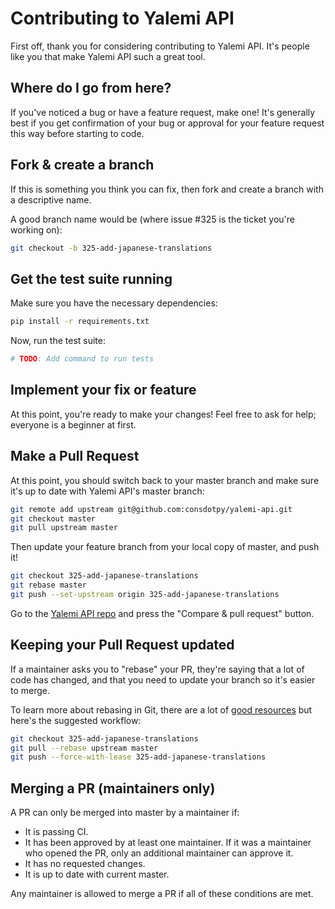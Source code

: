 # Contributing to Yalemi API

First off, thank you for considering contributing to Yalemi API. It's people like you that make Yalemi API such a great tool.

## Where do I go from here?

If you've noticed a bug or have a feature request, make one! It's generally best if you get confirmation of your bug or approval for your feature request this way before starting to code.

## Fork & create a branch

If this is something you think you can fix, then fork and create a branch with a descriptive name.

A good branch name would be (where issue #325 is the ticket you're working on):

```sh
git checkout -b 325-add-japanese-translations
```

## Get the test suite running

Make sure you have the necessary dependencies:

```sh
pip install -r requirements.txt
```

Now, run the test suite:

```sh
# TODO: Add command to run tests
```

## Implement your fix or feature

At this point, you're ready to make your changes! Feel free to ask for help; everyone is a beginner at first.

## Make a Pull Request

At this point, you should switch back to your master branch and make sure it's up to date with Yalemi API's master branch:

```sh
git remote add upstream git@github.com:consdotpy/yalemi-api.git
git checkout master
git pull upstream master
```

Then update your feature branch from your local copy of master, and push it!

```sh
git checkout 325-add-japanese-translations
git rebase master
git push --set-upstream origin 325-add-japanese-translations
```

Go to the [Yalemi API repo](https://github.com/consdotpy/yalemi-api) and press the "Compare & pull request" button.

## Keeping your Pull Request updated

If a maintainer asks you to "rebase" your PR, they're saying that a lot of code has changed, and that you need to update your branch so it's easier to merge.

To learn more about rebasing in Git, there are a lot of [good resources](https://www.atlassian.com/git/tutorials/merging-vs-rebasing) but here's the suggested workflow:

```sh
git checkout 325-add-japanese-translations
git pull --rebase upstream master
git push --force-with-lease 325-add-japanese-translations
```

## Merging a PR (maintainers only)

A PR can only be merged into master by a maintainer if:

- It is passing CI.
- It has been approved by at least one maintainer. If it was a maintainer who opened the PR, only an additional maintainer can approve it.
- It has no requested changes.
- It is up to date with current master.

Any maintainer is allowed to merge a PR if all of these conditions are met.
